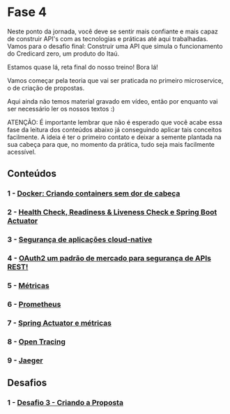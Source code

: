# Fase 4
Neste ponto da jornada, você deve se sentir mais confiante e mais capaz de construir API's com as tecnologias e práticas até aqui trabalhadas. Vamos para o desafio final: Construir uma API que simula o funcionamento do Credicard zero, um produto do Itaú.

Estamos quase lá, reta final do nosso treino! Bora lá!

Vamos começar pela teoria que vai ser praticada no primeiro microservice, o de criação de propostas.

Aqui ainda não temos material gravado em vídeo, então por enquanto vai ser necessário ler os nossos textos :)

ATENÇÃO: É importante lembrar que não é esperado que você acabe essa fase da leitura dos conteúdos abaixo já conseguindo aplicar tais conceitos facilmente. A ideia é ter o primeiro contato e deixar a semente plantada na sua cabeça para que, no momento da prática, tudo seja mais facilmente acessível.

## Conteúdos

### 1 - [Docker: Criando containers sem dor de cabeça](Fase%204%207bbe5dff9c8e4a4fb1e1e5036b4e5d55/Docker%20Criando%20containers%20sem%20dor%20de%20cabec%CC%A7a%20a72addc2e73249a185d7dd4ba599b8b9.md)

### 2 - [Health Check, Readiness & Liveness Check e Spring Boot Actuator](Fase%204%207bbe5dff9c8e4a4fb1e1e5036b4e5d55/Health%20Check,%20Readiness%20&%20Liveness%20Check%20e%20Spring%20%209936ae1358454dfe92c4f56962e4a590.md)

### 3 - [Segurança de aplicações cloud-native](Fase%204%207bbe5dff9c8e4a4fb1e1e5036b4e5d55/Seguranc%CC%A7a%20de%20aplicac%CC%A7o%CC%83es%20cloud-native%205eebd9add709497ca9e4442074ec8a79.md)

### 4 - [OAuth2 um padrão de mercado para segurança de APIs REST!](Fase%204%207bbe5dff9c8e4a4fb1e1e5036b4e5d55/OAuth2%20um%20padra%CC%83o%20de%20mercado%20para%20seguranc%CC%A7a%20de%20AP%208e8bbdd70ce84d559670230486b29b72.md)

### 5 - [Métricas](Fase%204%207bbe5dff9c8e4a4fb1e1e5036b4e5d55/Me%CC%81tricas%20f3874428622e4f688d61e25219489510.md)

### 6 - [Prometheus](Fase%204%207bbe5dff9c8e4a4fb1e1e5036b4e5d55/Prometheus%208f7e84d229a64182b298ef3d2c4e2a52.md)

### 7 - [Spring Actuator e métricas](Fase%204%207bbe5dff9c8e4a4fb1e1e5036b4e5d55/Spring%20Actuator%20e%20me%CC%81tricas%20c82b54b6a7624d64a6383507eb9f0c67.md)

### 8 - [Open Tracing](Fase%204%207bbe5dff9c8e4a4fb1e1e5036b4e5d55/Open%20Tracing%208d9d432a66374264899c535c45406739.md)

### 9 - [Jaeger](Fase%204%207bbe5dff9c8e4a4fb1e1e5036b4e5d55/Jaeger%202f04c550c06d4f788717cf62272b8aa8.md)

## Desafios

### 1 - [Desafio 3 - Criando a Proposta](Fase%204%207bbe5dff9c8e4a4fb1e1e5036b4e5d55/Desafio%203%20-%20Criando%20a%20Proposta%204cf6891cd69940a6bd9cc75a8a326e75.md)
